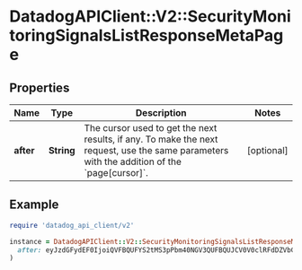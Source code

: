 # DatadogAPIClient::V2::SecurityMonitoringSignalsListResponseMetaPage

## Properties

| Name      | Type       | Description                                                                                                                                           | Notes      |
| --------- | ---------- | ----------------------------------------------------------------------------------------------------------------------------------------------------- | ---------- |
| **after** | **String** | The cursor used to get the next results, if any. To make the next request, use the same parameters with the addition of the &#x60;page[cursor]&#x60;. | [optional] |

## Example

```ruby
require 'datadog_api_client/v2'

instance = DatadogAPIClient::V2::SecurityMonitoringSignalsListResponseMetaPage.new(
  after: eyJzdGFydEF0IjoiQVFBQUFYS2tMS3pPbm40NGV3QUFBQUJCV0V0clRFdDZVbG8zY3pCRmNsbHJiVmxDWlEifQ&#x3D;&#x3D;
)
```
